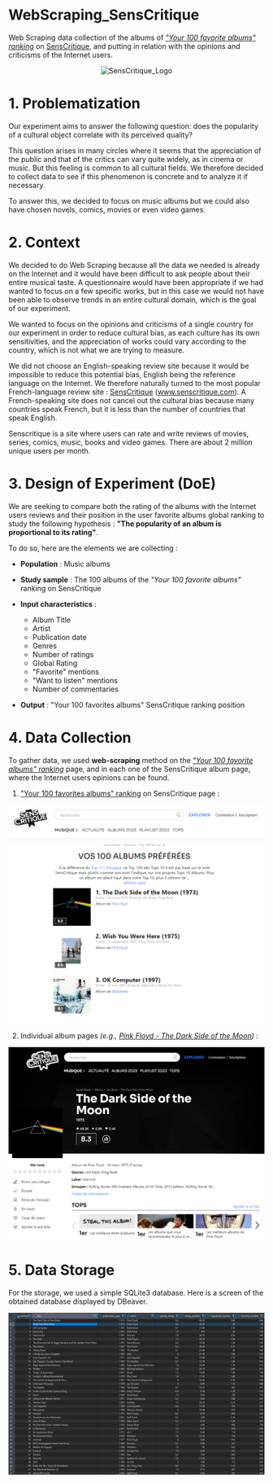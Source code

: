 # WebScraping_SensCritique

Web Scraping data collection of the albums of _["Your 100 favorite albums" ranking](https://www.senscritique.com/livres/tops/top100-des-top10)_ on [SensCritique](https://www.senscritique.com/), and putting in relation with the opinions and criticisms of the Internet users.

<p align="center">
  <img src="https://image.jimcdn.com/app/cms/image/transf/dimension=555x10000:format=jpg/path/s63ccf77ce0e97436/image/ibc519716a5a90364/version/1517731088/image.jpg"  alt="SensCritique_Logo"/>
</p>

# 1. Problematization

Our experiment aims to answer the following question: does the popularity of a cultural object correlate with its perceived quality? 

This question arises in many circles where it seems that the appreciation of the public and that of the critics can vary quite widely, as in cinema or music. But this feeling is common to all cultural fields. We therefore decided to collect data to see if this phenomenon is concrete and to analyze it if necessary.

To answer this, we decided to focus on music albums but we could also have chosen novels, comics, movies or even video games.

# 2. Context

We decided to do Web Scraping because all the data we needed is already on the Internet and it would have been difficult to ask people about their entire musical taste. A questionnaire would have been appropriate if we had wanted to focus on a few specific works, but in this case we would not have been able to observe trends in an entire cultural domain, which is the goal of our experiment.

We wanted to focus on the opinions and criticisms of a single country for our experiment in order to reduce cultural bias, as each culture has its own sensitivities, and the appreciation of works could vary according to the country, which is not what we are trying to measure. 

We did not choose an English-speaking review site because it would be impossible to reduce this potential bias, English being the reference language on the Internet. We therefore naturally turned to the most popular French-language review site : [SensCritique](https://www.senscritique.com/) (www.senscritique.com). A French-speaking site does not cancel out the cultural bias because many countries speak French, but it is less than the number of countries that speak English.

Senscritique is a site where users can rate and write reviews of movies, series, comics, music, books and video games. There are about 2 million unique users per month.

# 3. Design of Experiment (DoE)

We are seeking to compare both the rating of the albums with the Internet users reviews and their position in the user favorite albums global ranking to study the following hypothesis : **"The popularity of an album is proportional to its rating"**.

To do so, here are the elements we are collecting :

- **Population** : Music albums
- **Study sample** :  The 100 albums of the _"Your 100 favorite albums"_ ranking on SensCritique
- **Input characteristics** :
  - Album Title
  - Artist
  - Publication date
  - Genres
  - Number of ratings
  - Global Rating
  - "Favorite" mentions
  - "Want to listen" mentions
  - Number of commentaries

- **Output** : "Your 100 favorites albums" SensCritique ranking position

# 4. Data Collection

To gather data, we used **web-scraping** method on the _["Your 100 favorite albums" ranking](https://www.senscritique.com/livres/tops/top100-des-top10)_ page, and in each one of the SensCritique album page, where the Internet users opinions can be found.

1. ["Your 100 favorites albums" ranking](https://www.senscritique.com/livres/tops/top100-des-top10) on SensCritique page :

<p align="center">
  <img src="assets/top100_album_senscritique.png"  alt="Top100"/>
</p>

2. Individual album pages *(e.g., [Pink Floyd - The Dark Side of the Moon](https://www.senscritique.com/album/the_dark_side_of_the_moon/7848741))* :

<p align="center">
  <img src="assets/dark_side_of_the_moon_senscritique.png"  alt="DSOTM_Album"/>
</p>


# 5. Data Storage

For the storage, we used a simple SQLite3 database.
Here is a screen of the obtained database displayed by DBeaver.

<p align="center">
  <img src="assets/top100_database.png"  alt="DBeaver_screenshot"/>
</p>
